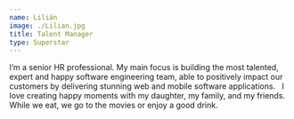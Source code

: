 ```yaml
---
name: Lilián
image: ./Lilian.jpg
title: Talent Manager
type: Superstar
---
```

I’m a senior HR professional. My main focus is building the most talented, expert and happy software engineering team, able to positively impact our customers by delivering stunning web and mobile software applications.
 
I love creating happy moments with my daughter, my family, and my friends. While we eat, we go to the movies or enjoy a good drink.